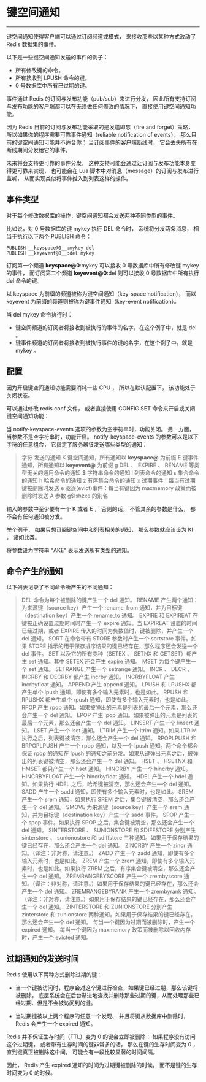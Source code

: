 # 键空间通知
---

键空间通知使得客户端可以通过订阅频道或模式， 来接收那些以某种方式改动了 Redis 数据集的事件。

以下是一些键空间通知发送的事件的例子：

* 所有修改键的命令。
* 所有接收到 LPUSH 命令的键。
* 0 号数据库中所有已过期的键。

事件通过 Redis 的订阅与发布功能（pub/sub）来进行分发， 因此所有支持订阅与发布功能的客户端都可以在无须做任何修改的情况下， 直接使用键空间通知功能。

因为 Redis 目前的订阅与发布功能采取的是发送即忘（fire and forget）策略， 所以如果你的程序需要可靠事件通知（reliable notification of events）， 那么目前的键空间通知可能并不适合你： 当订阅事件的客户端断线时， 它会丢失所有在断线期间分发给它的事件。

未来将会支持更可靠的事件分发， 这种支持可能会通过让订阅与发布功能本身变得更可靠来实现， 也可能会在 Lua 脚本中对消息（message）的订阅与发布进行监听， 从而实现类似将事件推入到列表这样的操作。

## 事件类型

对于每个修改数据库的操作，键空间通知都会发送两种不同类型的事件。

比如说，对 0 号数据库的键 mykey 执行 DEL 命令时， 系统将分发两条消息， 相当于执行以下两个 PUBLISH 命令：
```
PUBLISH __keyspace@0__:mykey del
PUBLISH __keyevent@0__:del mykey

```
订阅第一个频道 __keyspace@0__:mykey 可以接收 0 号数据库中所有修改键 mykey 的事件， 而订阅第二个频道 __keyevent@0__:del 则可以接收 0 号数据库中所有执行 del 命令的键。

以 keyspace 为前缀的频道被称为键空间通知（key-space notification）， 而以 keyevent 为前缀的频道则被称为键事件通知（key-event notification）。

当 del mykey 命令执行时：

* 键空间频道的订阅者将接收到被执行的事件的名字，在这个例子中，就是 del 。
* 键事件频道的订阅者将接收到被执行事件的键的名字，在这个例子中，就是 mykey 。

## 配置

因为开启键空间通知功能需要消耗一些 CPU ， 所以在默认配置下， 该功能处于关闭状态。

可以通过修改 redis.conf 文件， 或者直接使用 CONFIG SET 命令来开启或关闭键空间通知功能：

当 notify-keyspace-events 选项的参数为空字符串时，功能关闭。
另一方面，当参数不是空字符串时，功能开启。
notify-keyspace-events 的参数可以是以下字符的任意组合， 它指定了服务器该发送哪些类型的通知：

>字符	发送的通知
K	键空间通知，所有通知以 __keyspace@<db>__ 为前缀
E	键事件通知，所有通知以 __keyevent@<db>__ 为前缀
g	DEL 、 EXPIRE 、 RENAME 等类型无关的通用命令的通知
$	字符串命令的通知
l	列表命令的通知
s	集合命令的通知
h	哈希命令的通知
z	有序集合命令的通知
x	过期事件：每当有过期键被删除时发送
e	驱逐(evict)事件：每当有键因为 maxmemory 政策而被删除时发送
>A	参数 g$lshzxe 的别名

输入的参数中至少要有一个 K 或者 E ， 否则的话， 不管其余的参数是什么， 都不会有任何通知被分发。

举个例子， 如果只想订阅键空间中和列表相关的通知， 那么参数就应该设为 Kl ， 诸如此类。

将参数设为字符串 "AKE" 表示发送所有类型的通知。

## 命令产生的通知

以下列表记录了不同命令所产生的不同通知：

>DEL 命令为每个被删除的键产生一个 del 通知。
RENAME 产生两个通知：为来源键（source key）产生一个 rename_from 通知，并为目标键（destination key）产生一个 rename_to 通知。
EXPIRE 和 EXPIREAT 在键被正确设置过期时间时产生一个 expire 通知。当 EXPIREAT 设置的时间已经过期，或者 EXPIRE 传入的时间为负数值时，键被删除，并产生一个 del 通知。
SORT 在命令带有 STORE 参数时产生一个 sortstore 事件。如果 STORE 指示的用于保存排序结果的键已经存在，那么程序还会发送一个 del 事件。
SET 以及它的所有变种（SETEX 、 SETNX 和 GETSET）都产生 set 通知。其中 SETEX 还会产生 expire 通知。
MSET 为每个键产生一个 set 通知。
SETRANGE 产生一个 setrange 通知。
INCR 、 DECR 、 INCRBY 和 DECRBY 都产生 incrby 通知。
INCRBYFLOAT 产生 incrbyfloat 通知。
APPEND 产生 append 通知。
LPUSH 和 LPUSHX 都产生单个 lpush 通知，即使有多个输入元素时，也是如此。
RPUSH 和 RPUSHX 都产生单个 rpush 通知，即使有多个输入元素时，也是如此。
RPOP 产生 rpop 通知。如果被弹出的元素是列表的最后一个元素，那么还会产生一个 del 通知。
LPOP 产生 lpop 通知。如果被弹出的元素是列表的最后一个元素，那么还会产生一个 del 通知。
LINSERT 产生一个 linsert 通知。
LSET 产生一个 lset 通知。
LTRIM 产生一个 ltrim 通知。如果 LTRIM 执行之后，列表键被清空，那么还会产生一个 del 通知。
RPOPLPUSH 和 BRPOPLPUSH 产生一个 rpop 通知，以及一个 lpush 通知。两个命令都会保证 rpop 的通知在 lpush 的通知之前分发。如果从键弹出元素之后，被弹出的列表键被清空，那么还会产生一个 del 通知。
HSET 、 HSETNX 和 HMSET 都只产生一个 hset 通知。
HINCRBY 产生一个 hincrby 通知。
HINCRBYFLOAT 产生一个 hincrbyfloat 通知。
HDEL 产生一个 hdel 通知。如果执行 HDEL 之后，哈希键被清空，那么还会产生一个 del 通知。
SADD 产生一个 sadd 通知，即使有多个输入元素时，也是如此。
SREM 产生一个 srem 通知，如果执行 SREM 之后，集合键被清空，那么还会产生一个 del 通知。
SMOVE 为来源键（source key）产生一个 srem 通知，并为目标键（destination key）产生一个 sadd 事件。
SPOP 产生一个 spop 事件。如果执行 SPOP 之后，集合键被清空，那么还会产生一个 del 通知。
SINTERSTORE 、 SUNIONSTORE 和 SDIFFSTORE 分别产生 sinterstore 、 sunionostore 和 sdiffstore 三种通知。如果用于保存结果的键已经存在，那么还会产生一个 del 通知。
ZINCRBY 产生一个 zincr 通知。（译注：非对称，请注意。）
ZADD 产生一个 zadd 通知，即使有多个输入元素时，也是如此。
ZREM 产生一个 zrem 通知，即使有多个输入元素时，也是如此。如果执行 ZREM 之后，有序集合键被清空，那么还会产生一个 del 通知。
ZREMRANGEBYSCORE 产生一个 zrembyscore 通知。（译注：非对称，请注意。）如果用于保存结果的键已经存在，那么还会产生一个 del 通知。
ZREMRANGEBYRANK 产生一个 zrembyrank 通知。（译注：非对称，请注意。）如果用于保存结果的键已经存在，那么还会产生一个 del 通知。
ZINTERSTORE 和 ZUNIONSTORE 分别产生 zinterstore 和 zunionstore 两种通知。如果用于保存结果的键已经存在，那么还会产生一个 del 通知。
每当一个键因为过期而被删除时，产生一个 expired 通知。
>每当一个键因为 maxmemory 政策而被删除以回收内存时，产生一个 evicted 通知。

## 过期通知的发送时间

Redis 使用以下两种方式删除过期的键：

* 当一个键被访问时，程序会对这个键进行检查，如果键已经过期，那么该键将被删除。
底层系统会在后台渐进地查找并删除那些过期的键，从而处理那些已经过期、但是不会被访问到的键。

* 当过期键被以上两个程序的任意一个发现、 并且将键从数据库中删除时， Redis 会产生一个 expired 通知。

Redis 并不保证生存时间（TTL）变为 0 的键会立即被删除： 如果程序没有访问这个过期键， 或者带有生存时间的键非常多的话， 那么在键的生存时间变为 0 ， 直到键真正被删除这中间， 可能会有一段比较显著的时间间隔。

因此， Redis 产生 expired 通知的时间为过期键被删除的时候， 而不是键的生存时间变为 0 的时候。